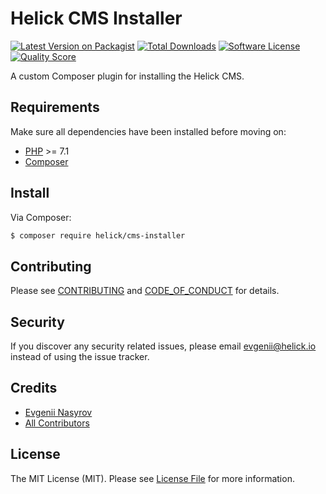 # Helick CMS Installer

[![Latest Version on Packagist][ico-version]][link-packagist]
[![Total Downloads][ico-downloads]][link-downloads]
[![Software License][ico-license]](LICENSE.md)
[![Quality Score][ico-code-quality]][link-code-quality]

A custom Composer plugin for installing the Helick CMS.

## Requirements

Make sure all dependencies have been installed before moving on:

* [PHP](http://php.net/manual/en/install.php) >= 7.1
* [Composer](https://getcomposer.org/download/)

## Install

Via Composer:

``` bash
$ composer require helick/cms-installer
```

## Contributing

Please see [CONTRIBUTING](CONTRIBUTING.md) and [CODE_OF_CONDUCT](CODE_OF_CONDUCT.md) for details.

## Security

If you discover any security related issues, please email evgenii@helick.io instead of using the issue tracker.

## Credits

- [Evgenii Nasyrov][link-author]
- [All Contributors][link-contributors]

## License

The MIT License (MIT). Please see [License File](LICENSE.md) for more information.

[ico-version]: https://img.shields.io/packagist/v/helick/cms-installer.svg?style=flat-square
[ico-license]: https://img.shields.io/badge/license-MIT-brightgreen.svg?style=flat-square
[ico-code-quality]: https://img.shields.io/scrutinizer/g/helick/cms-installer.svg?style=flat-square
[ico-downloads]: https://img.shields.io/packagist/dt/helick/cms-installer.svg?style=flat-square

[link-packagist]: https://packagist.org/packages/helick/cms-installer
[link-code-quality]: https://scrutinizer-ci.com/g/helick/cms-installer
[link-downloads]: https://packagist.org/packages/helick/cms-installer
[link-author]: https://github.com/nasyrov
[link-contributors]: ../../contributors
